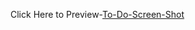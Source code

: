 Click Here to Preview-[To-Do-Screen-Shot](https://user-images.githubusercontent.com/75256931/233762070-a0023265-9120-443d-a6c7-efec2864356e.png)
